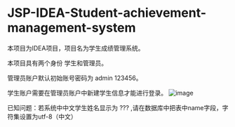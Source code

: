 # JSP-IDEA-Student-achievement-management-system
本项目为IDEA项目，项目名为学生成绩管理系统。

本项目具有两个身份 学生和管理员。

管理员账户默认初始账号密码为 admin 123456。

学生账户需要在管理员账户中新建学生信息才能进行登录。
![image](https://user-images.githubusercontent.com/76891029/150269633-6bab2cee-f3d0-4f1d-87b3-45fca881391b.png)

已知问题：若系统中中文学生姓名显示为 ??? ,请在数据库中把表中name字段，字符集设置为utf-8（中文）
